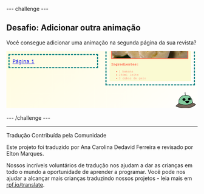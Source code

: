 --- challenge ---

## Desafio: Adicionar outra animação

Você consegue adicionar uma animação na segunda página da sua revista?

![screenshot](images/magazine-animation-challenge.png)

--- /challenge ---


***
Tradução Contribuída pela Comunidade

Este projeto foi traduzido por Ana Carolina Dedavid Ferreira e revisado por Elton Marques.

Nossos incríveis voluntários de tradução nos ajudam a dar as crianças em todo o mundo a oportunidade de aprender a programar. Você pode nos ajudar a alcançar mais crianças traduzindo nossos projetos - leia mais em [rpf.io/translate](https://rpf.io/translate).